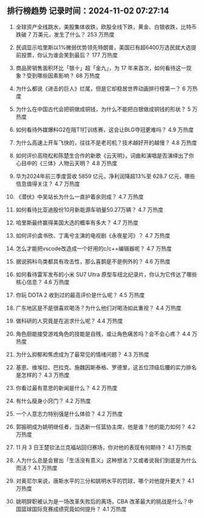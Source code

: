 
## 排行榜趋势 记录时间：2024-11-02 07:27:14
  
  1. 全球资产全线跳水，美股集体收跌，欧股全线下跌，黄金、白银收跌，比特币跌破 7 万美元，发生了什么？ 253 万热度
    
  2. 民调显示哈里斯以1%微弱优势领先特朗普，美国已有超6400万选民就大选提前投票，你认为谁会笑到最后？ 177 万热度
    
  3. 商品房销售面积环比「银十」超「金九」，为 17 年来首次，如何看待这一现象？受到哪些因素影响？ 68 万热度
    
  4. 为什么都说《进击的巨人》烂尾，但是它却稳居世界动画排行榜第一？ 6 万热度
    
  5. 为什么在中国古代会把铜做成铜钱，为什么不能把白银做成铜钱的形状？ 5 万热度
    
  6. 如何看待外媒爆料G2在陪T1打训练赛，这会让BLG夺冠更难吗？ 4.9 万热度
    
  7. 为什么高速上开车飞快的，往往不是老司机？技术越好开的越慢？ 4.8 万热度
    
  8. 如何评价高晓松和陈楚生合作的新歌《云天明》，词曲和演唱是否演绎出了你心目中的《三体》人物云天明？ 4.8 万热度
    
  9. 华为2024年前三季度营收 5859 亿元，净利润降超13%至 628.7 亿元，哪些信息值得关注？ 4.7 万热度
    
  10. 《潜伏》中吴站长为什么一直护着余则成？ 4.7 万热度
    
  11. 如何看待比亚迪股份10月新能源车销量50.27万辆？ 4.7 万热度
    
  12. 哈里斯最终赢得美国大选的概率有多大？ 4.7 万热度
    
  13. 如何评价虞书欣、丁禹兮主演的电视剧《永夜星河》？ 4.7 万热度
    
  14. 怎么才能把vscode改造成一个好用的c/c++编辑器呢？ 4.7 万热度
    
  15. 据说鸦科鸟类都具有攻击性，那么喜鹊是不是例外的？ 4.6 万热度
    
  16. 如何看待雷军发布的小米 SU7 Ultra 原型车纽北纪录片，你认为它传达了哪些核心信息？ 4.6 万热度
    
  17. 你玩 DOTA 2 收到过的最高评价是什么呢？ 4.5 万热度
    
  18. 广东地区是不是很喜欢喝汤？为什么他们对喝汤如此重视？ 4.4 万热度
    
  19. 做科研的人究竟是在追求什么呢？ 4.4 万热度
    
  20. 角色厨能接受游戏角色的技能是自残，或让角色痛苦吗？会不会心疼？ 4.4 万热度
    
  21. 为什么抑郁和焦虑成为了最常见的情绪问题？ 4.3 万热度
    
  22. 基恩、维埃拉、巴拉克、施魏因斯泰格、罗德里，这五位顶级后腰的实力排名是怎样的？ 4.3 万热度
    
  23. 你看过最有意思的新闻是什么？ 4.2 万热度
    
  24. 有什么瘦身小窍门？ 4.2 万热度
    
  25. 一个人意志力特别强是什么体验？ 4.2 万热度
    
  26. 郭振明成为姚明继任者，当选新一任篮协主席，他是谁？他的能力如何？ 4.2 万热度
    
  27. 11 月 3 日王楚钦法兰克福站回归赛场，你对他的表现有何期待？ 4.1 万热度
    
  28. 人为什么总是会冒出「生活没有意义」这种想法？又或者说我们到底是为什么而活？ 4.1 万热度
    
  29. 对奥尼尔来说，唐斯水平的三分和姚明水平的罚球，哪个对他提升更大？ 4.1 万热度
    
  30. 姚明辞职被认为是一场改革失败后的离场，CBA 改革最大的挑战是什么？中国篮球国际竞赛成绩究竟如何提升？ 4.1 万热度
    